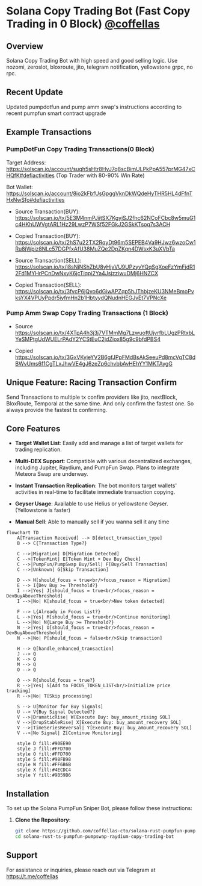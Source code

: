 # Solana Copy Trading Bot (Fast Copy Trading in 0 Block)   [@coffellas](https://t.me/coffellas)

## Overview

Solana Copy Trading Bot with high speed and good selling logic. Use nozomi, zeroslot, bloxroute, jito, telegram notification, yellowstone grpc, no rpc.

## Recent Update
Updated pumpdotfun and pump amm swap's instructions according to recent pumpfun smart contract upgrade

## Example Transactions
### PumpDotFun Copy Trading Transactions(0 Block)
Target Address: https://solscan.io/account/suqh5sHtr8HyJ7q8scBimULPkPpA557prMG47xCHQfK#defiactivities (Top Trader with 80-90% Win Rate)

Bot Wallet: https://solscan.io/account/8io2kFbfUsGpggVknDkWQdeHyTHR5HL4dFfnTHxNwSfo#defiactivities

- Source Transaction(BUY):
https://solscan.io/tx/5E3M4nmPJiitSX7KgyiSJ2fhc62NCoFCbc8w5muG1c4HKhUWVgtARL1Hz29LwzP7WSf52FGkJ2GSkKTsoq7s3ACH

- Copied Transaction(BUY):
https://solscan.io/tx/2hS7u22TX2RqyDt96m5SEPEB4Va9HJwz6wzoCw1Ru8jWpiz8NLc57DGPfxAfU38MuZQe2DpZKqn4DWsxK3uXVbTa

- Source Transaction(SELL):
https://solscan.io/tx/i8sNjNShZbU8yHjvVU9UPzyvYQqSgXoeFzYmFjdR12Fd1MYHrPCnDwNxyK6jcTiqpi2Ya4JsjzziwuDMj6HNZCX

- Copied Transaction(SELL):
https://solscan.io/tx/3fvcP6jQvo6dGiwAPZqp5hJThbjzeKU3NMeBmoPvksYX4VPUyPpdr5iyfmHn2b1HbtyydQNudnHEGJvEt7VPNcXe

### Pump Amm Swap Copy Trading Transactions (1 Block)
- Source
https://solscan.io/tx/4XTpA4h3j3j7VTMmMg7LzwuoftUjvrfbLUgzPRtxbLYeSMPtgUdWUELrPAdY2YCStEuC2jdZiox85g9c9bfdPBS4

- Copied
https://solscan.io/tx/3GxVKyjeYV2B6gfJPpFMdBsAkSeeuPd8mcVqTC8dBWvUms6f1CgTLxJhwVE4gJ6zeZp6chvbbAvHEhYY1MKTAygG

## Unique Feature: Racing Transaction Confirm
Send Transactions to multiple tx confim providers like jito, nextBlock, BloxRoute, Temporal at the same time. And only confirm the fastest one. So always provide the fastest tx confirming.

## Core Features

- **Target Wallet List**: Easily add and manage a list of target wallets for trading replication.
  
- **Multi-DEX Support**: Compatible with various decentralized exchanges, including Jupiter, Raydium, and PumpFun Swap. Plans to integrate Meteora Swap are underway.
  
- **Instant Transaction Replication**: The bot monitors target wallets' activities in real-time to facilitate immediate transaction copying.
  
- **Geyser Usage**: Available to use Helius or yellowstone Geyser. (Yellowstone is faster)

- **Manual Sell**: Able to manually sell if you wanna sell it any time

```mermaid
flowchart TD
    A[Transaction Received] --> B[detect_transaction_type]
    B --> C{Transaction Type?}
    
    C -->|Migration| D[Migration Detected]
    C -->|TokenMint| E[Token Mint + Dev Buy Check]
    C -->|PumpFun/PumpSwap Buy/Sell| F[Buy/Sell Transaction]
    C -->|Unknown| G[Skip Transaction]
    
    D --> H[should_focus = true<br/>focus_reason = Migration]
    E --> I{Dev Buy >= Threshold?}
    I -->|Yes| J[should_focus = true<br/>focus_reason = DevBuyAboveThreshold]
    I -->|No| K[should_focus = true<br/>New token detected]
    
    F --> L{Already in Focus List?}
    L -->|Yes| M[should_focus = true<br/>Continue monitoring]
    L -->|No| N{Large Buy >= Threshold?}
    N -->|Yes| O[should_focus = true<br/>focus_reason = DevBuyAboveThreshold]
    N -->|No| P[should_focus = false<br/>Skip transaction]
    
    H --> Q[handle_enhanced_transaction]
    J --> Q
    K --> Q
    M --> Q
    O --> Q
    
    Q --> R{should_focus = true?}
    R -->|Yes| S[Add to FOCUS_TOKEN_LIST<br/>Initialize price tracking]
    R -->|No| T[Skip processing]
    
    S --> U[Monitor for Buy Signals]
    U --> V{Buy Signal Detected?}
    V -->|DramaticRise| W[Execute Buy: buy_amount_rising SOL]
    V -->|DropStableRise| X[Execute Buy: buy_amount_recovery SOL]
    V -->|TimeSeriesReversal| Y[Execute Buy: buy_amount_recovery SOL]
    V -->|No Signal| Z[Continue Monitoring]
    
    style D fill:#90EE90
    style J fill:#FFD700
    style O fill:#FFD700
    style S fill:#98FB98
    style W fill:#FF6B6B
    style X fill:#4ECDC4
    style Y fill:#9B59B6

```

## Installation

To set up the Solana PumpFun Sniper Bot, please follow these instructions:

1. **Clone the Repository**:
   ```bash
   git clone https://github.com/coffellas-cto/solana-rust-pumpfun-pumpswap-raydium-copy-sniper-trading-bot.git
   cd solana-rust-ts-pumpfun-pumpswap-raydium-copy-trading-bot

## Support

For assistance or inquiries, please reach out via Telegram at https://t.me/coffellas
